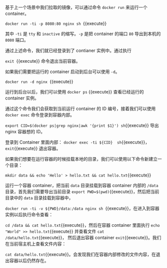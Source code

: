 基于上一个场景中我们拉取的镜像，可以通过命令 `docker run` 来运行一个 container。

`docker run -ti -p 8080:80 nginx sh `{{execute}}

其中 `-ti` 是 `tty` 和 `inactive` 的缩写。`-p` 是把 container 的端口 `80` 导出到本机的 `8080` 端口。

通过上述命令，我们就已经登录到了 contianer 实例中。通过执行

`exit `{{execute}} 命令退出当前容器。

如果我们需要把运行的 container 启动到后台可以使用 `-d`。

`docker run -d nginx `{{execute}}

运行到后台以后，我们可以使用 `docker ps` {{execute}} 查看已经运行的 container 实例。

通过这个命令我们会获取到当前运行 container 的 ID 编号，接着我们可以使用 `docker exec` 命令登录到容器内部。

`export CID=$(docker ps|grep nginx|awk '{print $1}') sh`{{execute}} 导出 nginx 容器想的 ID。

登录到 Container 里面内部：
`docker exec -ti ${CID}  sh`{{execute}}，`exit`{{execute}} 退出容器。



如果我们想要在运行容器的时候挂载本地的目录，我们可以使用以下命令新建立一个目录：

`mkdir data && echo 'Hello' > hello.txt && cat hello.txt`{{execute}}  

运行一个容器 container，把当前 `data` 目录挂载到容器 container 内部的 `/data` 目录，首先我们需要导出当前目录 `export PWD=$(pwd)`{{execute}}，然后把当前目录中的 `data` 目录挂载到容器中，

`docker run -ti -v ${PWD}/data:/data nginx sh `{{execute}}，在进入到容器实例以后执行命令查看：

`cd /data && cat hello.txt`{{execute}}，然后在容器 container 里面执行 `echo "World" >> hello.txt`{{execute}} 并查看文件 `cat /data/hello.txt`{{execute}}， 然后退出容器 container `exit`{{execute}}。我们在当前宿主机上查看文件内容：

`cat data/hello.txt`{{execute}}。会发现我们在容器内部修改的文件内容，在退出容器以后仍然存在。

